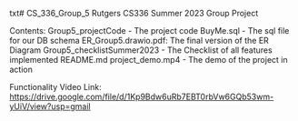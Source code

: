txt# CS_336_Group_5
Rutgers CS336 Summer 2023 Group Project

Contents:
	Group5_projectCode - The project code
	BuyMe.sql - The sql file for our DB schema
	ER_Group5.drawio.pdf: The final version of the ER Diagram
	Group5_checklistSummer2023 - The Checklist of all features implemented
	README.md
	project_demo.mp4 - The demo of the project in action

Functionality Video Link: https://drive.google.com/file/d/1Kp9Bdw6uRb7EBT0rbVw6GQb53wm-yUiV/view?usp=gmail
